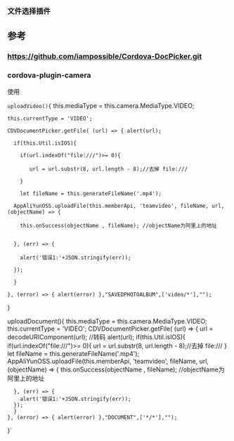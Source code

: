 ### 文件选择插件

## 参考
### https://github.com/iampossible/Cordova-DocPicker.git
### cordova-plugin-camera

使用

`uploadVideo(){`
    this.mediaType = this.camera.MediaType.VIDEO;

    this.currentType = 'VIDEO';

    CDVDocumentPicker.getFile( (url) => { alert(url);

      if(this.Util.isIOS){

        if(url.indexOf("file:///")>= 0){

           url = url.substr(8, url.length - 8);//去掉 file:///

        }

        let fileName = this.generateFileName('.mp4');

      AppAliYunOSS.uploadFile(this.memberApi, 'teamvideo', fileName, url, (objectName) => {

        this.onSuccess(objectName , fileName); //objectName为阿里上的地址

         
      }, (err) => {

        alert('错误1:'+JSON.stringify(err));      
  
      });

      }   

    }, (error) => { alert(error) },"SAVEDPHOTOALBUM",['video/*'],"");

  }


  uploadDocument(){
    this.mediaType = this.camera.MediaType.VIDEO;
    this.currentType = 'VIDEO';
    CDVDocumentPicker.getFile( (url) => { 
      url = decodeURIComponent(url); //转码
      alert(url);
      if(this.Util.isIOS){
        if(url.indexOf("file:///")>= 0){
           url = url.substr(8, url.length - 8);//去掉 file:///
        }
        let fileName = this.generateFileName('.mp4');
      AppAliYunOSS.uploadFile(this.memberApi, 'teamvideo', fileName, url, (objectName) => {
        this.onSuccess(objectName , fileName); //objectName为阿里上的地址
         
      }, (err) => {
        alert('错误1:'+JSON.stringify(err));     
      });
      }
    }, (error) => { alert(error) },"DOCUMENT",['*/*'],"");
  }`
